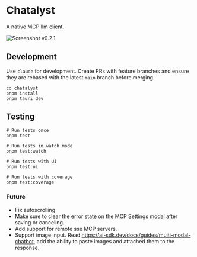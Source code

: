 # Chatalyst

A native MCP llm client.

![Screenshot v0.2.1](https://github.com/user-attachments/assets/7eec8c4a-150f-44dd-8d7a-99b06854ad17)

## Development

Use `claude` for development. Create PRs with feature branches and ensure they are rebased with the latest `main` branch before merging.

```
cd chatalyst
pnpm install
pnpm tauri dev
```

## Testing

```
# Run tests once
pnpm test

# Run tests in watch mode
pnpm test:watch

# Run tests with UI
pnpm test:ui

# Run tests with coverage
pnpm test:coverage
```

### Future

- Fix autoscrolling
- Make sure to clear the error state on the MCP Settings modal after saving or canceling.
- Add support for remote sse MCP servers.
- Support image input. Read https://ai-sdk.dev/docs/guides/multi-modal-chatbot, add the ability to paste images and attached them to the response.
